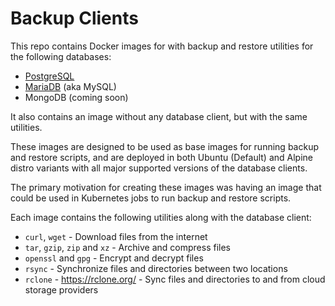# Backup Clients

This repo contains Docker images for with backup and restore utilities for the following databases:

- [PostgreSQL](./postgres)
- [MariaDB](./mariadb) (aka MySQL)
- MongoDB (coming soon)

It also contains an image without any database client, but with the same utilities.

These images are designed to be used as base images for running backup and restore scripts, and are deployed in both Ubuntu (Default) and Alpine distro variants with all major supported versions of the database clients.

The primary motivation for creating these images was having an image that could be used in Kubernetes jobs to run backup and restore scripts.

Each image contains the following utilities along with the database client:

- `curl`, `wget` - Download files from the internet
- `tar`, `gzip`, `zip` and `xz` - Archive and compress files
- `openssl` and `gpg` - Encrypt and decrypt files
- `rsync` - Synchronize files and directories between two locations
- `rclone` - https://rclone.org/ - Sync files and directories to and from cloud storage providers
